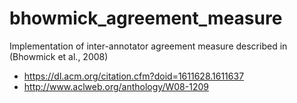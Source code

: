# bhowmick_agreement_measure
Implementation of inter-annotator agreement measure described in (Bhowmick et al., 2008)
- https://dl.acm.org/citation.cfm?doid=1611628.1611637
- http://www.aclweb.org/anthology/W08-1209
